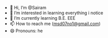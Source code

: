 - 👋 Hi, I’m @Sairam
- 👀 I’m interested in learning everything i notice
- 🌱 I’m currently learning B.E. EEE
- 📫 How to reach me (msd07no1@gmail.com)
- 😄 Pronouns: he
